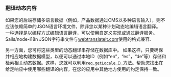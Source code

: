 ### 翻译动态内容

如果您的后端存储多语言数据（例如，产品数据通过CMS以多种语言输入），则不应该依赖简单的JSON语言环境文件，除非您以某种计划动态地编辑语言翻译。 一种选择是以编程方式编辑语言翻译，可以使用自定义实现或通过翻译服务。 Sails/node-i18n JSON字符串文件与[webtranslateit.com](https://webtranslateit.com/en)使用的格式兼容.

另一方面，您可将这些类型的动态翻译串存储在数据库中。 如果这样，只要确保并相应地构建数据模型，以便可以通过本地ID（例如“en”，“es”，“de”等）存储和检索相关动态数据。这样，您就可以利用[`req.getLocale（）`](https://github.com/jeresig/i18n-node-2/tree/9c77e01a772bfa0b86fab8716619860098d90d6f#getlocale)方法。帮助您找出在给定响应中使用哪些翻译的内容，在您的应用中其他地方使用的约定保持一致。


<docmeta name="displayName" value="Translating dynamic content">
